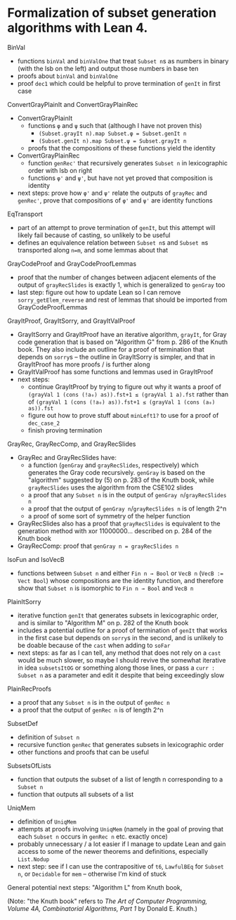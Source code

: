 # Formalization of subset generation algorithms with Lean 4.

BinVal
- functions `binVal` and `binValOne` that treat `Subset n`s as numbers in binary (with the lsb on the left) and output those numbers in base ten
- proofs about `binVal` and `binValOne`
- proof `dec1` which could be helpful to prove termination of `genIt` in first case

ConvertGrayPlainIt and ConvertGrayPlainRec
- ConvertGrayPlainIt
  - functions `φ` and `ψ` such that (although I have not proven this)
    - `(Subset.grayIt n).map Subset.φ = Subset.genIt n`
    - `(Subset.genIt n).map Subset.ψ = Subset.grayIt n`
  - proofs that the compositions of these functions yield the identity
- ConvertGrayPlainRec
  - function `genRec'` that recursively generates `Subset n` in lexicographic order with lsb on right
  - functions `φ'` and `ψ'`, but have not yet proved that composition is identity
- next steps: prove how `φ'` and `ψ'` relate the outputs of `grayRec` and `genRec'`, prove that compositions of `φ'` and `ψ'` are identity functions

EqTransport
- part of an attempt to prove termination of `genIt`, but this attempt will likely fail because of casting, so unlikely to be useful
- defines an equivalence relation between `Subset n`s and `Subset m`s transported along `n=m`, and some lemmas about that

GrayCodeProof and GrayCodeProofLemmas
- proof that the number of changes between adjacent elements of the output of `grayRecSlides` is exactly 1, which is generalized to `genGray` too
- last step: figure out how to update Lean so I can remove `sorry_getElem_reverse` and rest of lemmas that should be imported from GrayCodeProofLemmas

GrayItProof, GrayItSorry, and GrayItValProof
- GrayItSorry and GrayItProof have an iterative algorithm, `grayIt`, for Gray code generation that is based on "Algorithm G" from p. 286 of the Knuth book. They also include an outline for a proof of termination that depends on `sorry`s – the outline in GrayItSorry is simpler, and that in GrayItProof has more proofs / is further along
- GrayItValProof has some functions and lemmas used in GrayItProof
- next steps:
  - continue GrayItProof by trying to figure out why it wants a proof of `(grayVal 1 (cons (!a₀) as)).fst+1 ≤ (grayVal 1 a).fst` rather than of `(grayVal 1 (cons (!a₀) as)).fst+1 ≤ (grayVal 1 (cons (a₀) as)).fst`
  - figure out how to prove stuff about `minLeft1?` to use for a proof of `dec_case_2`
  - finish proving termination

GrayRec, GrayRecComp, and GrayRecSlides
- GrayRec and GrayRecSlides have:
  - a function (`genGray` and `grayRecSlides`, respectively) which generates the Gray code recursively. `genGray` is based on the "algorithm" suggested by (5) on p. 283 of the Knuth book, while `grayRecSlides` uses the algorithm from the CSE102 slides
  - a proof that any `Subset n` is in the output of `genGray n`/`grayRecSlides n`
  - a proof that the output of `genGray n`/`grayRecSlides n` is of length 2^n
  - a proof of some sort of symmetry of the helper function
- GrayRecSlides also has a proof that `grayRecSlides` is equivalent to the generation method with xor 11000000... described on p. 284 of the Knuth book
- GrayRecComp: proof that `genGray n = grayRecSlides n`

IsoFun and IsoVecB
- functions between `Subset n` and either `Fin n → Bool` or `VecB n` (`VecB := Vect Bool`) whose compositions are the identity function, and therefore show that `Subset n` is isomorphic to `Fin n → Bool` and `VecB n`

PlainItSorry
- iterative function `genIt` that generates subsets in lexicographic order, and is similar to "Algorithm M" on p. 282 of the Knuth book
- includes a potential outline for a proof of termination of `genIt` that works in the first case but depends on `sorry`s in the second, and is unlikely to be doable because of the `cast` when adding to `soFar`
- next steps: as far as I can tell, any method that does not rely on a `cast` would be much slower, so maybe I should revive the somewhat iterative in idea `subsetsItOG` or something along those lines, or pass a `curr : Subset n` as a parameter and edit it despite that being exceedingly slow

PlainRecProofs
- a proof that any `Subset n` is in the output of `genRec n`
- a proof that the output of `genRec n` is of length 2^n

SubsetDef
- definition of `Subset n`
- recursive function `genRec` that generates subsets in lexicographic order
- other functions and proofs that can be useful

SubsetsOfLists
- function that outputs the subset of a list of length n corresponding to a `Subset n`
- function that outputs all subsets of a list

UniqMem
- definition of `UniqMem`
- attempts at proofs involving `UniqMem` (namely in the goal of proving that each `Subset n` occurs in `genRec n` etc. exactly once)
- probably unnecessary / a lot easier if I manage to update Lean and gain access to some of the newer theorems and definitions, especially `List.Nodup`
- next step: see if I can use the contrapositive of `t6`, `LawfulBEq` for `Subset n`, or `Decidable` for `mem` – otherwise I'm kind of stuck

General potential next steps: "Algorithm L" from Knuth book, 

(Note: "the Knuth book" refers to _The Art of Computer Programming, Volume 4A, Combinatorial Algorithms, Part 1_ by Donald E. Knuth.)

